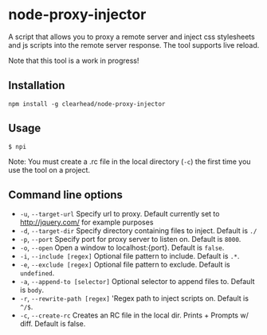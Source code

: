 # node-proxy-injector

  A script that allows you to proxy a remote server and inject css stylesheets and js scripts into the remote server response. The tool supports live reload.

  Note that this tool is a work in progress!

## Installation

  `npm install -g clearhead/node-proxy-injector`

## Usage

  `$ npi`

  Note: You must create a .rc file in the local directory (`-c`) the first time you use the tool on a project.

## Command line options

  * `-u`, `--target-url` Specify url to proxy. Default currently set to http://jquery.com/ for example purposes
  * `-d`, `--target-dir` Specify directory containing files to inject. Default is `./`
  * `-p`, `--port` Specify port for proxy server to listen on. Default is `8000`.
  * `-o`, `--open` Open a window to localhost:{port}. Default is `false`.
  * `-i`, `--include [regex]` Optional file pattern to include. Default is `.*`.
  * `-e`, `--exclude [regex]` Optional file pattern to exclude. Default is `undefined`.
  * `-a`, `--append-to [selector]` Optional selector to append files to. Default is `body`.
  * `-r`, `--rewrite-path [regex]` 'Regex path to inject scripts on. Default is `^/$`.
  * `-c`, `--create-rc` Creates an RC file in the local dir. Prints + Prompts w/ diff. Default is false.
